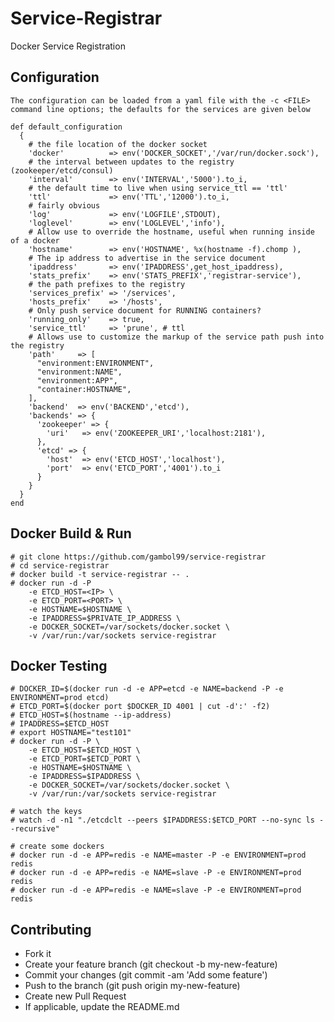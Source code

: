 Service-Registrar
=================

Docker Service Registration

Configuration
-----------------
    
    The configuration can be loaded from a yaml file with the -c <FILE> command line options; the defaults for the services are given below
    
    def default_configuration
      {
        # the file location of the docker socket
        'docker'          => env('DOCKER_SOCKET','/var/run/docker.sock'),
        # the interval between updates to the registry (zookeeper/etcd/consul)
        'interval'        => env('INTERVAL','5000').to_i,
        # the default time to live when using service_ttl == 'ttl'
        'ttl'             => env('TTL','12000').to_i,
        # fairly obvious
        'log'             => env('LOGFILE',STDOUT),
        'loglevel'        => env('LOGLEVEL','info'),
        # Allow use to override the hostname, useful when running inside of a docker
        'hostname'        => env('HOSTNAME', %x(hostname -f).chomp ),
        # The ip address to advertise in the service document
        'ipaddress'       => env('IPADDRESS',get_host_ipaddress),
        'stats_prefix'    => env('STATS_PREFIX','registrar-service'),
        # the path prefixes to the registry
        'services_prefix' => '/services',
        'hosts_prefix'    => '/hosts',
        # Only push service document for RUNNING containers?
        'running_only'    => true,
        'service_ttl'     => 'prune', # ttl
        # Allows use to customize the markup of the service path push into the registry
        'path'     => [
          "environment:ENVIRONMENT",
          "environment:NAME",
          "environment:APP",
          "container:HOSTNAME",
        ],
        'backend'  => env('BACKEND','etcd'),
        'backends' => {
          'zookeeper' => {
            'uri'   => env('ZOOKEEPER_URI','localhost:2181'),
          },
          'etcd' => {
            'host'  => env('ETCD_HOST','localhost'),
            'port'  => env('ETCD_PORT','4001').to_i
          }
        }
      }
    end

Docker Build & Run
------------------
    
    # git clone https://github.com/gambol99/service-registrar
    # cd service-registrar
    # docker build -t service-registrar -- .
    # docker run -d -P 
        -e ETCD_HOST=<IP> \
        -e ETCD_PORT=<PORT> \ 
        -e HOSTNAME=$HOSTNAME \
        -e IPADDRESS=$PRIVATE_IP_ADDRESS \
        -e DOCKER_SOCKET=/var/sockets/docker.socket \
        -v /var/run:/var/sockets service-registrar

Docker Testing
------------------

	# DOCKER_ID=$(docker run -d -e APP=etcd -e NAME=backend -P -e ENVIRONMENT=prod etcd)
	# ETCD_PORT=$(docker port $DOCKER_ID 4001 | cut -d':' -f2)
	# ETCD_HOST=$(hostname --ip-address)
	# IPADDRESS=$ETCD_HOST
	# export HOSTNAME="test101"
	# docker run -d -P \
        -e ETCD_HOST=$ETCD_HOST \
        -e ETCD_PORT=$ETCD_PORT \ 
        -e HOSTNAME=$HOSTNAME \
        -e IPADDRESS=$IPADDRESS \
        -e DOCKER_SOCKET=/var/sockets/docker.socket \
        -v /var/run:/var/sockets service-registrar

	# watch the keys
	# watch -d -n1 "./etcdclt --peers $IPADDRESS:$ETCD_PORT --no-sync ls --recursive"

	# create some dockers
	# docker run -d -e APP=redis -e NAME=master -P -e ENVIRONMENT=prod redis
	# docker run -d -e APP=redis -e NAME=slave -P -e ENVIRONMENT=prod redis
	# docker run -d -e APP=redis -e NAME=slave -P -e ENVIRONMENT=prod redis
	

Contributing
------------

 - Fork it 
 - Create your feature branch (git checkout -b my-new-feature)
 - Commit your changes (git commit -am 'Add some feature') 
 - Push to the branch (git push origin my-new-feature) 
 - Create new Pull Request 
 - If applicable, update the README.md
